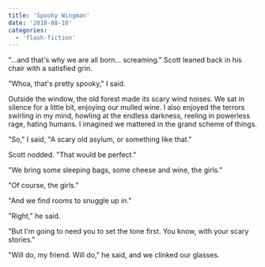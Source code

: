 ```yaml
---
title: 'Spooky Wingman'
date: '2018-08-10'
categories:
  - 'flash-fiction'
---
```


"...and that's why we are all born... screaming." Scott leaned back in his chair
with a satisfied grin.

<!-- truncate -->


"Whoa, that's pretty spooky," I said.

Outside the window, the old forest made its scary wind noises. We sat in silence
for a little bit, enjoying our mulled wine. I also enjoyed the terrors swirling
in my mind, howling at the endless darkness, reeling in powerless rage, hating
humans. I imagined we mattered in the grand scheme of things.

"So," I said, "A scary old asylum, or something like that."

Scott nodded. "That would be perfect."

"We bring some sleeping bags, some cheese and wine, the girls."

"Of course, the girls."

"And we find rooms to snuggle up in."

"Right," he said.

"But I'm going to need you to set the tone first. You know, with your scary
stories."

"Will do, my friend. Will do," he said, and we clinked our glasses.
